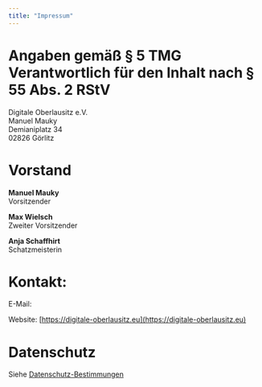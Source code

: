 ```yaml
---
title: "Impressum"
---
```


# Angaben gemäß § 5 TMG <br/> Verantwortlich für den Inhalt nach § 55 Abs. 2 RStV

Digitale Oberlausitz e.V.  
Manuel Mauky  
Demianiplatz 34  
02826 Görlitz  

# Vorstand

**Manuel Mauky**  
Vorsitzender

**Max Wielsch**  
Zweiter Vorsitzender

**Anja Schaffhirt**  
Schatzmeisterin

# Kontakt:

E-Mail: <obfuscate email="vorstand@digitale-oberlausitz.eu"/>

Website: [https://digitale-oberlausitz.eu](https://digitale-oberlausitz.eu)

# Datenschutz

Siehe [Datenschutz-Bestimmungen](/datenschutz)
